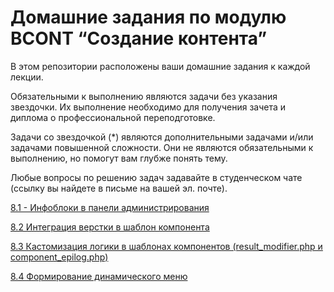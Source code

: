 # Домашние задания по модулю BCONT “Создание контента”

В этом репозитории расположены ваши домашние задания к каждой лекции.

Обязательными к выполнению являются задачи без указания звездочки. Их выполнение необходимо для получения зачета и диплома о профессиональной переподготовке.

Задачи со звездочкой (*) являются дополнительными задачами и/или задачами повышенной сложности. Они не являются обязательными к выполнению, но помогут вам глубже понять тему.

Любые вопросы по решению задач задавайте в студенческом чате (ссылку вы найдете в письме на вашей эл. почте).

[8.1 - Инфоблоки в панели администрирования](https://github.com/netology-code/bcont-homeworks/blob/main/8.1.md)

[8.2	Интеграция верстки в шаблон компонента](https://github.com/netology-code/bcont-homeworks/blob/main/8.2/8.2.md)

[8.3	Кастомизация логики в шаблонах компонентов (result_modifier.php и component_epilog.php)](https://github.com/netology-code/bcont-homeworks/blob/main/8.3/8.3.md)

[8.4	Формирование динамического меню](https://github.com/netology-code/bcont-homeworks/blob/main/8.4/8.4.md)
